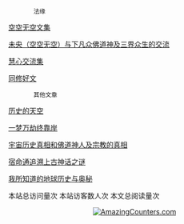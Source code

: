            法缘

[空空无空文集](https://github.com/lanna2019/lanna2019.github.io/issues/65#issue-454113136)

[未央（空空无空）与下凡众佛道神及三界众生的交流](https://github.com/lanna2019/lanna2019.github.io/issues/64#issue-454107840)

[慧心交流集](https://github.com/lanna2019/lanna2019.github.io/issues/180#issue-527641081)

[同修好文](https://github.com/lanna2019/lanna2019.github.io/issues/181#issue-527641136)


           其他文章

[历史的天空](https://github.com/lanna2019/lanna2019.github.io/issues/108#issue-456639959)

[一梦万劫终靠岸](https://github.com/lanna2019/lanna2019.github.io/issues/91#issue-454726509)

[宇宙历史真相和佛道神人及宗教的真相](https://github.com/lanna2019/lanna2019.github.io/issues/110#issue-456642762)

[宿命通追溯上古神话之谜](https://github.com/lanna2019/lanna2019.github.io/issues/130#issue-456645174)

[我所知道的地球历史与奥秘](https://github.com/lanna2019/lanna2019.github.io/issues/141#issue-456646755)

<script async src="//busuanzi.ibruce.info/busuanzi/2.3/busuanzi.pure.mini.js"></script>
<span id="busuanzi_container_site_pv">本站总访问量<span id="busuanzi_value_site_pv"></span>次</span>
<span id="busuanzi_container_site_uv">本站访客数<span id="busuanzi_value_site_uv"></span>人次</span>
<span id="busuanzi_value_page_pv">本文总阅读量<span id="busuanzi_value_page_pv"></span>次</span>


<div align="center"><a href="http://www.amazingcounters.com"><img border="0" 
src="http://cc.amazingcounters.com/counter.php?i=3243039&c=9729430" 
alt="AmazingCounters.com"></a></div>



